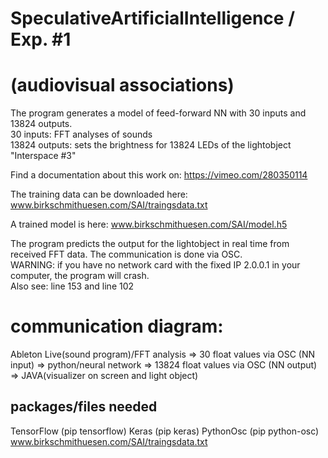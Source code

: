 # SpeculativeArtificialIntelligence / Exp. #1 
# (audiovisual associations)
The program generates a model of feed-forward NN with 30 inputs and 13824 outputs.<br>
30 inputs: FFT analyses of sounds<br>
13824 outputs: sets the brightness for 13824 LEDs of the lightobject "Interspace #3"<br>

Find a documentation about this work on: https://vimeo.com/280350114

The training data can be downloaded here:
www.birkschmithuesen.com/SAI/traingsdata.txt

A trained model is here:
www.birkschmithuesen.com/SAI/model.h5

The program predicts the output for the lightobject in real time from received FFT data.
The communication is done via OSC.<br>
WARNING: if you have no network card with the fixed IP 2.0.0.1 in your computer, the program will crash. <br>
Also see: line 153 and line 102

# communication diagram:
Ableton Live(sound program)/FFT analysis => 30 float values via OSC (NN input) => python/neural network => 13824 float values via OSC (NN output) => JAVA(visualizer on screen and light object) 

## packages/files needed
TensorFlow (pip tensorflow)
Keras (pip keras)
PythonOsc (pip python-osc)
www.birkschmithuesen.com/SAI/traingsdata.txt
